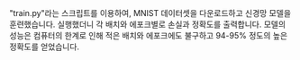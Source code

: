 "train.py"라는 스크립트를 이용하여, MNIST 데이터셋을 다운로드하고 신경망 모델을 훈련했습니다. 실행했더니 각 배치와 에포크별로 손실과 정확도를 출력합니다.
 모델의 성능은 컴퓨터의 한계로 인해 적은 배치와 에포크에도 불구하고 94-95% 정도의 높은 정확도를 얻었습니다.

